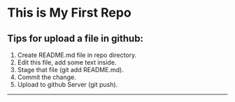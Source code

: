 # This is My First Repo

## Tips for upload a file in github:

1. Create README.md file in repo directory.
2. Edit this file, add some text inside.
3. Stage that file (git add README.md).
4. Commit the change.
5. Upload to github Server (git push).

<hr>
